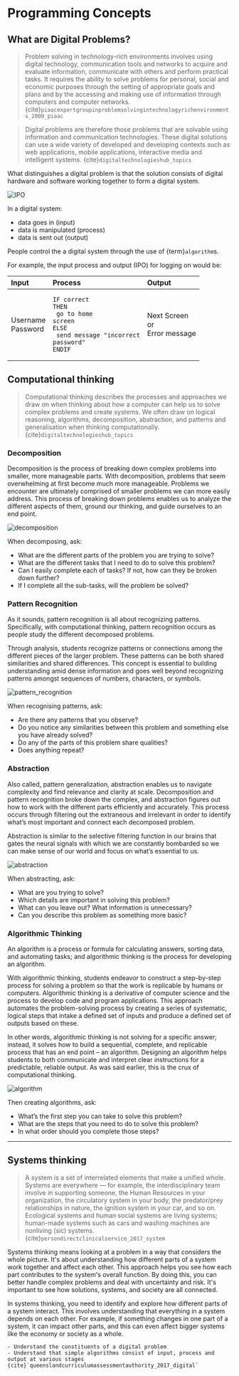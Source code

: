 # Programming Concepts

## What are Digital Problems?

> Problem solving in technology-rich environments involves using digital technology, communication tools and networks to acquire and evaluate information, communicate with others and perform practical tasks. It requires the ability to solve problems for personal, social and economic purposes through the setting of appropriate goals and plans and by the accessing and making use of information through computers and computer networks.{cite}`piaacexpertgroupinproblemsolvingintechnologyrichenvironments_2009_piaac`

> Digital problems are therefore those problems that are solvable using information and communication technologies. These digital solutions can use a wide variety of developed and developing contexts such as web applications, mobile applications, interactive media and intelligent systems. {cite}`digitaltechnologieshub_topics`

What distinguishes a digital problem is that the solution consists of digital hardware and software working together to form a digital system.

![IPO](./assets/IPO.png)

In a digital system:

- data goes in (input)
- data is manipulated (process)
- data is sent out (output)

People control the a digital system through the use of {term}`algorithm`s.

For example, the input process and output (IPO) for logging on would be:

| Input | Process | Output |
|:---|:---|:---|
| Username<br>Password |<pre><code>IF correct THEN</code><br><code> go to home screen</code><br><code>ELSE</code><br><code> send message "incorrect password"</code><br><code>ENDIF</code></pre>| Next Screen<br>or<br>Error message |

## Computational thinking

> Computational thinking describes the processes and approaches we draw on when thinking about how a computer can help us to solve complex problems and create systems. We often draw on logical reasoning, algorithms, decomposition, abstraction, and patterns and generalisation when thinking computationally. {cite}`digitaltechnologieshub_topics`

### Decomposition

Decomposition is the process of breaking down complex problems into smaller, more manageable parts. With decomposition, problems that 
seem overwhelming at first become much more manageable. Problems we encounter are ultimately comprised of smaller problems we can more easily address. This process of breaking down problems enables us to analyze the different aspects of them, ground our thinking, and guide ourselves to an end point.

![decomposition](./assets/decomposition.png)

When decomposing, ask:

- What are the different parts of the problem you are trying to solve?
- What are the different tasks that I need to do to solve this problem?
- Can I easily complete each of tasks? If not, how can they be broken down further?
- If I complete all the sub-tasks, will the problem be solved?

### Pattern Recognition

As it sounds, pattern recognition is all about recognizing patterns. Specifically, with computational thinking, pattern recognition occurs 
as people study the different decomposed problems.

Through analysis, students recognize patterns or connections among the different pieces of the larger problem. These patterns can be 
both shared similarities and shared differences. This concept is essential to building understanding amid dense information and goes 
well beyond recognizing patterns amongst sequences of numbers, characters, or symbols. 

![pattern_recognition](./assets/patter_recognition.png)

When recognising patterns, ask:

- Are there any patterns that you observe?
- Do you notice any similarities between this problem and something else you have already solved?
- Do any of the parts of this problem share qualities?
- Does anything repeat?

### Abstraction

Also called, pattern generalization, abstraction enables us to navigate complexity and find relevance and clarity at scale. Decomposition and pattern recognition broke down the complex, and abstraction figures out how to work with the different parts efficiently and accurately. This process occurs through filtering out the extraneous and irrelevant in order to identify what’s most important and connect each decomposed problem.

Abstraction is similar to the selective filtering function in our brains that gates the neural signals with which we are constantly 
bombarded so we can make sense of our world and focus on what’s essential to us.

![abstraction](./assets/abstraction.png)

When abstracting, ask:

- What are you trying to solve?
- Which details are important in solving this problem?
- What can you leave out? What information is unnecessary?
- Can you describe this problem as something more basic?

### Algorithmic Thinking

An algorithm is a process or formula for calculating answers, sorting data, and automating tasks; and algorithmic thinking is the process for developing an algorithm.

With algorithmic thinking, students endeavor to construct a step-by-step process for solving a problem so that the work is replicable by humans or computers. Algorithmic thinking is a derivative of computer science and the process to develop code and program applications. This approach automates the problem-solving process by creating a series of systematic, logical steps that intake a defined set of inputs and produce a defined set of outputs based on these. 

In other words, algorithmic thinking is not solving for a specific answer; instead, it solves how to build a sequential, complete, and 
replicable process that has an end point – an algorithm. Designing an algorithm helps students to both communicate and interpret clear 
instructions for a predictable, reliable output. As was said earlier, this is the crux of computational thinking.

![algorithm](./assets/algorithm.png)

Then creating algorithms, ask:

- What’s the first step you can take to solve this problem?
- What are the steps that you need to do to solve this problem?
- In what order should you complete those steps?

---

## Systems thinking

> A system is a set of interrelated elements that make a unified whole. Systems are everywhere — for example, the interdisciplinary team involve in supporting someone, the Human Resources in your organization, the circulatory system in your body, the predator/prey relationships in nature, the ignition system in your car, and so on. Ecological systems and human social systems are living systems; human-made systems such as cars and washing machines are nonliving (sic) systems. {cite}`persondirectclinicalservice_2017_system`

Systems thinking means looking at a problem in a way that considers the whole picture. It's about understanding how different parts of a system work together and affect each other. This approach helps you see how each part contributes to the system's overall function. By doing this, you can better handle complex problems and deal with uncertainty and risk. It's important to see how solutions, systems, and society are all connected.

In systems thinking, you need to identify and explore how different parts of a system interact. This involves understanding that everything in a system depends on each other. For example, if something changes in one part of a system, it can impact other parts, and this can even affect bigger systems like the economy or society as a whole.

```{admonition} Unit 1 subject matter covered:
- Understand the constituents of a digital problem
- Understand that simple algorithms consist of input, process and output at various stages 
{cite}`queenslandcurriculumassessmentauthority_2017_digital`
```